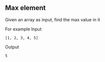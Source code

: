 ## Max element

Given an array as input, find the max value in it

For example
Input

```
[1, 2, 3, 4, 5]
```

Output
```
5
```
